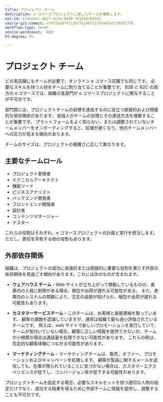 ```yaml
---
title: プロジェクト チーム
description: e コマースプロジェクトに適したチームを構築します。
exl-id: 57aee5ac-db27-4c2a-8e08-3e926d7658d3
source-git-commit: e76f101df47116f7b246f21f0fe0fa72769d2776
workflow-type: tm+mt
source-wordcount: '402'
ht-degree: 0%

---
```


# プロジェクト チーム

どの実店舗にもチームが必要で、オンライン e コマース店舗でも同じです。 必要なスキルを持つ人材をチームに割り当てることが重要です。 B2B と B2C の両方の e コマースでは、組織の各部門が e コマースプロジェクトに関与することが不可欠です。

部門間には、プロジェクトチームの目標を達成するのに役立つ直接的および間接的な依存関係があります。 各個人がチームの目標とその達成方法を理解することが重要です。 プラットフォームをよく知らない、または調整されていないチームメンバーをオンボーディングすると、処理が遅くなり、他のチームメンバーへの圧力が高まる傾向があります。

チームのサイズは、プロジェクトの複雑さに応じて異なります。

## 主要なチームロール

- プロジェクト管理者
- テクニカルアーキテクト
- 機能リード
- ビジネスアナリスト
- バックエンド開発者
- フロントエンド開発者
- 設計者
- コンテンツマネージャー
- テスター

これらの役割はそれぞれ、e コマースプロジェクトの計画と実行を担当します。 ただし、責任を共有する他の役割もあります。

## 外部依存関係

組織は、プロジェクトの成功に直接的または間接的に重要な役割を果たす外部の依存関係を見過ごす傾向があります。これには次のものが含まれます。

- **ウェアハウス チーム**・Web サイトが立ち上がって稼動しているものの、倉庫内の人員に制限がある場合、梱包や出荷が遅れる可能性がある。 また、倉庫内のシステムの問題により、注文の追跡が妨げられ、梱包や出荷が遅れる可能性もあります。

- **カスタマーサービスチーム** – このチームは、お客様と直接連絡を取っています。 顧客の課題を認識していますが、通常は組織で最も過小評価されているチームです。 例えば、web サイトで新しいプロモーションを実行していて、チームが気付いていない場合、顧客に正しい情報を提供できないか、チームが小規模な場合は通話量を処理できない可能性があります。 これらの例は、否定的な顧客体験につながる可能性があります。

- **マーケティングチーム** – マーケティングチームは、販売、オファー、プロモーションおよびキャンペーンを処理します。 顧客が製品に関するメールを送信しても、在庫が限られていることに気づかない場合は、カスタマーエクスペリエンスが低下し、コンバージョン率が低下する可能性があります。

プロジェクトチームを設定する場合、必要なスキルセットを持つ適切な人物の設定だけでなく、成功する結果を得るために外部チームに情報を提供し、調整することも不可欠です。
